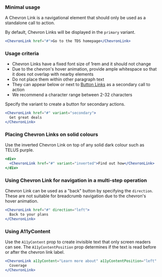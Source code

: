 ### Minimal usage

A Chevron Link is a navigational element that should only be used as a standalone call to action.

By default, Chevron Links will be displayed in the `primary` variant.

```jsx
<ChevronLink href="#">Go to the TDS homepage</ChevronLink>
```

### Usage criteria

* Chevron Links have a fixed font size of 1rem and it should not change
* Due to the chevron's hover animation, provide ample whitespace so that it does not overlap with nearby elements
* Do not place them within other paragraph text
* They can appear below or next to [Button Links](#linkbutton) as a secondary call to action
* We recommend a character range between 2-32 characters

Specify the variant to create a button for secondary actions.

```jsx
<ChevronLink href="#" variant="secondary">
  Get great deals
</ChevronLink>
```

### Placing Chevron Links on solid colours

Use the inverted Chevron Link on top of any solid dark colour such as TELUS purple.

```jsx { "props": { "className": "docs_purple-block" } }
<div>
  <ChevronLink href="#" variant="inverted">Find out how</ChevronLink>
</div>
```

### Using Chevron Link for navigation in a multi-step operation

Chevron Link can be used as a "back" button by specifying the `direction`. These are not suitable for breadcrumb navigation due to the chevron's hover animation.

```jsx
<ChevronLink href="#" direction="left">
  Back to your plans
</ChevronLink>
```

### Using A11yContent

Use the `A11yContent` prop to create invisible text that only screen readers can see. The `A11yContentPosition` prop determines if the text is read before or after the chevron link label.

```jsx
<ChevronLink a11yContent="Learn more about" a11yContentPosition="left" href="#">
  Coverage
</ChevronLink>
```
